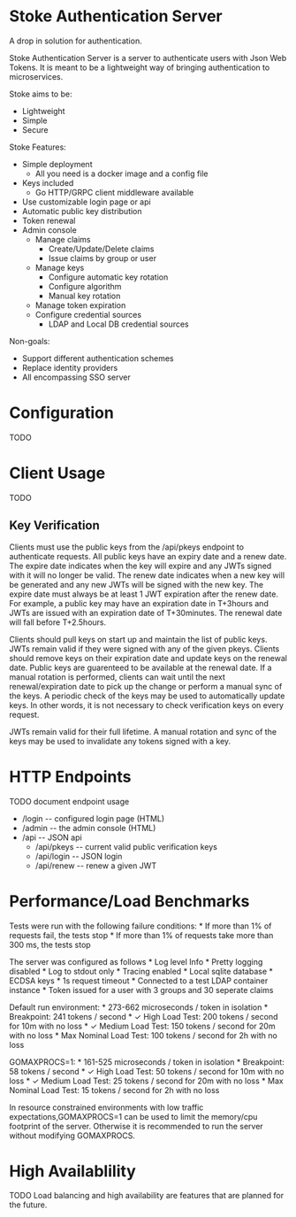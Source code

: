 # Stoke Authentication Server

A drop in solution for authentication.

Stoke Authentication Server is a server to authenticate users with Json Web Tokens.
It is meant to be a lightweight way of bringing authentication to microservices.

Stoke aims to be:
  * Lightweight
  * Simple
  * Secure

Stoke Features:
  * Simple deployment
    * All you need is a docker image and a config file
  * Keys included
    * Go HTTP/GRPC client middleware available
  * Use customizable login page or api
  * Automatic public key distribution
  * Token renewal
  * Admin console
    * Manage claims
      * Create/Update/Delete claims
      * Issue claims by group or user
    * Manage keys
      * Configure automatic key rotation
      * Configure algorithm
      * Manual key rotation
    * Manage token expiration
    * Configure credential sources
      * LDAP and Local DB credential sources

Non-goals:
  * Support different authentication schemes
  * Replace identity providers
  * All encompassing SSO server

# Configuration

TODO

# Client Usage

TODO

## Key Verification

Clients must use the public keys from the /api/pkeys endpoint to authenticate requests.
All public keys have an expiry date and a renew date.
The expire date indicates when the key will expire and any JWTs signed with it will no longer be valid.
The renew date indicates when a new key will be generated and any new JWTs will be signed with the new key.
The expire date must always be at least 1 JWT expiration after the renew date.
For example, a public key may have an expiration date in T+3hours and JWTs are issued with an expiration date of T+30minutes.
The renewal date will fall before T+2.5hours.

Clients should pull keys on start up and maintain the list of public keys.
JWTs remain valid if they were signed with any of the given pkeys.
Clients should remove keys on their expiration date and update keys on the renewal date.
Public keys are guarenteed to be available at the renewal date.
If a manual rotation is performed, clients can wait until the next renewal/expiration date to pick up the change or perform a manual sync of the keys.
A periodic check of the keys may be used to automatically update keys.
In other words, it is not necessary to check verification keys on every request.

JWTs remain valid for their full lifetime.
A manual rotation and sync of the keys may be used to invalidate any tokens signed with a key.

# HTTP Endpoints

TODO document endpoint usage

- /login -- configured login page (HTML)
- /admin -- the admin console (HTML)
- /api -- JSON api
  - /api/pkeys -- current valid public verification keys
  - /api/login -- JSON login
  - /api/renew -- renew a given JWT

# Performance/Load Benchmarks

Tests were run with the following failure conditions:
    * If more than 1% of requests fail, the tests stop
    * If more than 1% of requests take more than 300 ms, the tests stop

The server was configured as follows
    * Log level Info
    * Pretty logging disabled
    * Log to stdout only
    * Tracing enabled
    * Local sqlite database
    * ECDSA keys
    * 1s request timeout
    * Connected to a test LDAP container instance
    * Token issued for a user with 3 groups and 30 seperate claims

Default run environment:
    * 273-662 microseconds / token in isolation
    * Breakpoint:            241 tokens / second
    * ✓ High Load Test:      200 tokens / second for 10m with no loss
    * ✓ Medium Load Test:    150 tokens / second for 20m with no loss
    * Max Nominal Load Test: 100 tokens / second for 2h with no loss

GOMAXPROCS=1:
    * 161-525 microseconds / token in isolation
    * Breakpoint:       58 tokens / second
    * ✓ High Load Test:   50 tokens / second for 10m with no loss
    * ✓ Medium Load Test: 25 tokens / second for 20m with no loss
    * Max Nominal Load Test: 15 tokens / second for 2h with no loss

In resource constrained environments with low traffic expectations,GOMAXPROCS=1 can be used to limit the memory/cpu footprint of the server.
Otherwise it is recommended to run the server without modifying GOMAXPROCS.

# High Availablility

TODO
Load balancing and high availability are features that are planned for the future.
